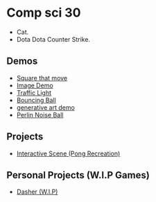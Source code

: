 # Comp sci 30

- Cat.
- Dota Dota Counter Strike.

## Demos
- [Square that move](THE-FOLDER-OF-DOOM)
- [Image Demo](image-demo)
- [Traffic Light](traffic-light)
- [Bouncing Ball](bouncing-ball)
- [generative art demo](art)
- [Perlin Noise Ball](perlin-noise)

## Projects
- [Interactive Scene (Pong Recreation)](interactive-scene)

## Personal Projects (W.I.P Games)
- [Dasher (W.I.P)](dasher)
